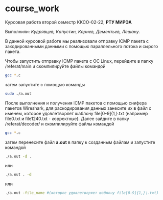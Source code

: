 # course_work
Курсовая работа второй семестр ККСО-02-22, **РТУ МИРЭА**

Выполнили: _Кудрявцев, Капустин, Корнев, Дементьев, Лешану_.

В данной курсовой работе мы реализовали отправку ICMP пакета с закодированными данными с помощью параллельного потока и сырого пакета.

Чтобы запустить отправку ICMP пакета с ОС Linux, перейдите в папку /referat/main и скомпилируйте файлы командой 
```bash
gcc *.c
```
затем запустите с помощью команды
```bash
sudo ./a.out
```
После выполнения и получения ICMP пакетов с помощью снифера пакетов Wireshark, для раскодирования данных занесите их в файл с именем,
которое удовлетворяет шаблону file[0-9]{1,}\.txt (например file0.txt и file1240.txt - корректные). Далее зайдите в папку /referat/decoder/
и скомпилируйте файлы командой 
```bash
gcc *.c
```
затем перенесите файл **a.out** в папку к созданным файлам и запустите командой 
```bash
./a.out -d .
```
или
```bash
./a.out . -d
```
или
```bash
./a.out -file_name #(которое удовлетворяет шаблону file[0-9]{1,}\.txt)
```
